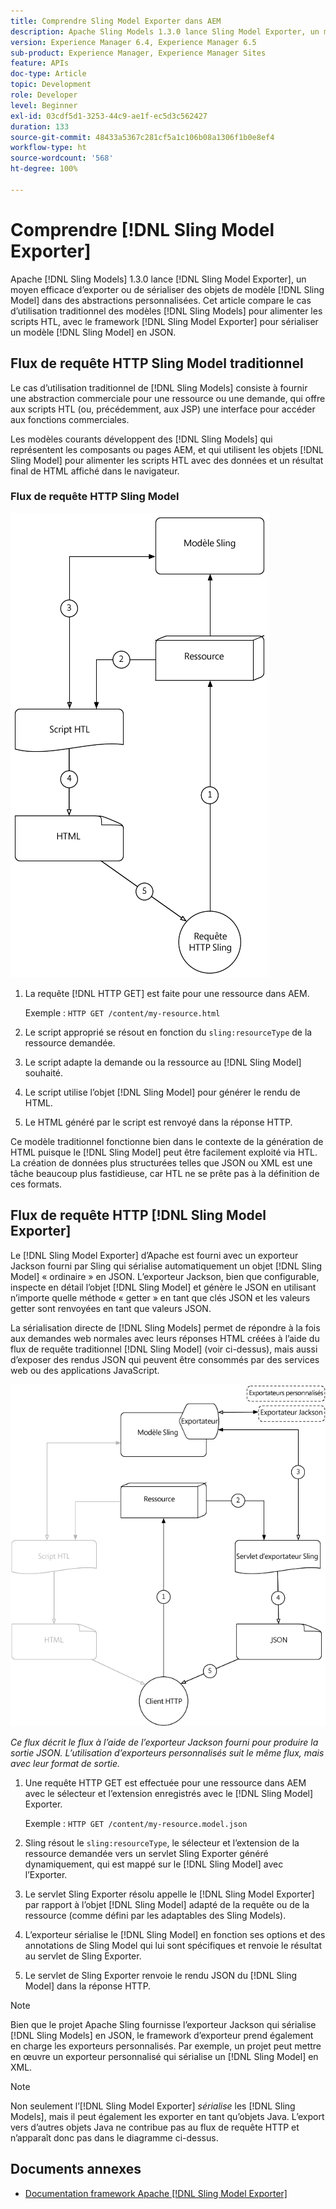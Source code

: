 ```yaml
---
title: Comprendre Sling Model Exporter dans AEM
description: Apache Sling Models 1.3.0 lance Sling Model Exporter, un moyen efficace d’exporter ou de sérialiser des objets de modèle Sling Model dans des abstractions personnalisées. Cet article compare le cas d’utilisation traditionnel des modèles Sling pour alimenter les scripts HTL, avec le framework Sling Model Exporter pour sérialiser un modèle Sling Model en JSON.
version: Experience Manager 6.4, Experience Manager 6.5
sub-product: Experience Manager, Experience Manager Sites
feature: APIs
doc-type: Article
topic: Development
role: Developer
level: Beginner
exl-id: 03cdf5d1-3253-44c9-ae1f-ec5d3c562427
duration: 133
source-git-commit: 48433a5367c281cf5a1c106b08a1306f1b0e8ef4
workflow-type: ht
source-wordcount: '568'
ht-degree: 100%

---
```


# Comprendre [!DNL Sling Model Exporter]

Apache [!DNL Sling Models] 1.3.0 lance [!DNL Sling Model Exporter], un moyen efficace d’exporter ou de sérialiser des objets de modèle [!DNL Sling Model] dans des abstractions personnalisées. Cet article compare le cas d’utilisation traditionnel des modèles [!DNL Sling Models] pour alimenter les scripts HTL, avec le framework [!DNL Sling Model Exporter] pour sérialiser un modèle [!DNL Sling Model] en JSON.

## Flux de requête HTTP Sling Model traditionnel

Le cas d’utilisation traditionnel de [!DNL Sling Models] consiste à fournir une abstraction commerciale pour une ressource ou une demande, qui offre aux scripts HTL (ou, précédemment, aux JSP) une interface pour accéder aux fonctions commerciales.

Les modèles courants développent des [!DNL Sling Models] qui représentent les composants ou pages AEM, et qui utilisent les objets [!DNL Sling Model] pour alimenter les scripts HTL avec des données et un résultat final de HTML affiché dans le navigateur.

### Flux de requête HTTP Sling Model

![Flux de requête Sling Model.](./assets/understand-sling-model-exporter/sling-model-request-flow.png)

1. La requête [!DNL HTTP GET] est faite pour une ressource dans AEM.

   Exemple : `HTTP GET /content/my-resource.html`

1. Le script approprié se résout en fonction du `sling:resourceType` de la ressource demandée.

1. Le script adapte la demande ou la ressource au [!DNL Sling Model] souhaité.

1. Le script utilise l’objet [!DNL Sling Model] pour générer le rendu de HTML.

1. Le HTML généré par le script est renvoyé dans la réponse HTTP.

Ce modèle traditionnel fonctionne bien dans le contexte de la génération de HTML puisque le [!DNL Sling Model] peut être facilement exploité via HTL. La création de données plus structurées telles que JSON ou XML est une tâche beaucoup plus fastidieuse, car HTL ne se prête pas à la définition de ces formats.

## Flux de requête HTTP [!DNL Sling Model Exporter]

Le [!DNL Sling Model Exporter] d’Apache est fourni avec un exporteur Jackson fourni par Sling qui sérialise automatiquement un objet [!DNL Sling Model] « ordinaire » en JSON. L’exporteur Jackson, bien que configurable, inspecte en détail l’objet [!DNL Sling Model] et génère le JSON en utilisant n’importe quelle méthode « getter » en tant que clés JSON et les valeurs getter sont renvoyées en tant que valeurs JSON.

La sérialisation directe de [!DNL Sling Models] permet de répondre à la fois aux demandes web normales avec leurs réponses HTML créées à l’aide du flux de requête traditionnel [!DNL Sling Model] (voir ci-dessus), mais aussi d’exposer des rendus JSON qui peuvent être consommés par des services web ou des applications JavaScript.

![Flux de requête HTTP Sling Model Exporter.](./assets/understand-sling-model-exporter/sling-model-exporter-request-flow.png)

*Ce flux décrit le flux à l’aide de l’exporteur Jackson fourni pour produire la sortie JSON. L’utilisation d’exporteurs personnalisés suit le même flux, mais avec leur format de sortie.*

1. Une requête HTTP GET est effectuée pour une ressource dans AEM avec le sélecteur et l’extension enregistrés avec le [!DNL Sling Model] Exporter.

   Exemple : `HTTP GET /content/my-resource.model.json`

1. Sling résout le `sling:resourceType`, le sélecteur et l’extension de la ressource demandée vers un servlet Sling Exporter généré dynamiquement, qui est mappé sur le [!DNL Sling Model] avec l’Exporter.
1. Le servlet Sling Exporter résolu appelle le [!DNL Sling Model Exporter] par rapport à l’objet [!DNL Sling Model] adapté de la requête ou de la ressource (comme défini par les adaptables des Sling Models).
1. L’exporteur sérialise le [!DNL Sling Model] en fonction ses options et des annotations de Sling Model qui lui sont spécifiques et renvoie le résultat au servlet de Sling Exporter.
1. Le servlet de Sling Exporter renvoie le rendu JSON du [!DNL Sling Model] dans la réponse HTTP.

>[!NOTE]
>
>Bien que le projet Apache Sling fournisse l’exporteur Jackson qui sérialise [!DNL Sling Models] en JSON, le framework d’exporteur prend également en charge les exporteurs personnalisés. Par exemple, un projet peut mettre en œuvre un exporteur personnalisé qui sérialise un [!DNL Sling Model] en XML.

>[!NOTE]
>
>Non seulement l’[!DNL Sling Model Exporter] *sérialise* les [!DNL Sling Models], mais il peut également les exporter en tant qu’objets Java. L’export vers d’autres objets Java ne contribue pas au flux de requête HTTP et n’apparaît donc pas dans le diagramme ci-dessus.

## Documents annexes

* [Documentation framework Apache [!DNL Sling Model Exporter] ](https://sling.apache.org/documentation/bundles/models.html#exporter-framework-since-130)
